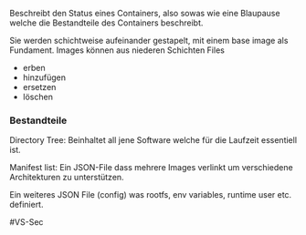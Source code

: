 Beschreibt den Status eines Containers, also sowas wie eine Blaupause welche die Bestandteile des Containers beschreibt.

Sie werden schichtweise aufeinander gestapelt, mit einem base image als Fundament. Images können aus niederen Schichten Files 
- erben 
- hinzufügen
- ersetzen 
- löschen

### Bestandteile

Directory Tree: Beinhaltet all jene Software welche für die Laufzeit essentiell ist.

Manifest list: Ein JSON-File dass mehrere Images verlinkt um verschiedene Architekturen zu unterstützen.

Ein weiteres JSON File (config) was rootfs, env variables, runtime user etc. definiert.

#VS-Sec 

